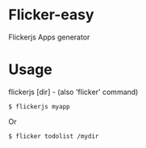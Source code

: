 Flicker-easy
====
Flickerjs Apps generator

Usage
====
flickerjs <app name> [dir] - (also 'flicker' command)

```
$ flickerjs myapp
```
Or
```
$ flicker todolist /mydir
```
